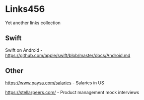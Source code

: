# Links456
Yet another links collection

## Swift
Swift on Android - https://github.com/apple/swift/blob/master/docs/Android.md

## Other
https://www.paysa.com/salaries - Salaries in US

https://stellarpeers.com/ - Product management mock interviews
